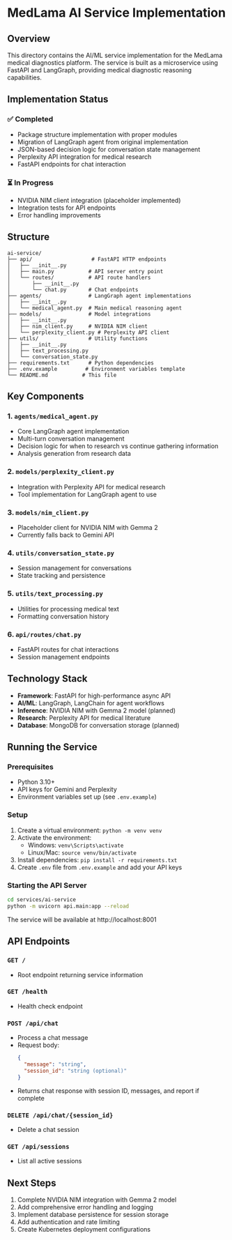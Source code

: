 # MedLama AI Service Implementation

## Overview
This directory contains the AI/ML service implementation for the MedLama medical diagnostics platform. The service is built as a microservice using FastAPI and LangGraph, providing medical diagnostic reasoning capabilities.

## Implementation Status

### ✅ Completed
- Package structure implementation with proper modules
- Migration of LangGraph agent from original implementation
- JSON-based decision logic for conversation state management
- Perplexity API integration for medical research
- FastAPI endpoints for chat interaction

### ⏳ In Progress
- NVIDIA NIM client integration (placeholder implemented)
- Integration tests for API endpoints
- Error handling improvements

## Structure
```
ai-service/
├── api/                   # FastAPI HTTP endpoints
│   ├── __init__.py
│   ├── main.py           # API server entry point
│   └── routes/           # API route handlers
│       ├── __init__.py
│       └── chat.py       # Chat endpoints
├── agents/               # LangGraph agent implementations
│   ├── __init__.py
│   └── medical_agent.py  # Main medical reasoning agent
├── models/               # Model integrations
│   ├── __init__.py
│   ├── nim_client.py     # NVIDIA NIM client
│   └── perplexity_client.py # Perplexity API client
├── utils/                # Utility functions
│   ├── __init__.py
│   ├── text_processing.py
│   └── conversation_state.py
├── requirements.txt      # Python dependencies
├── .env.example         # Environment variables template
└── README.md           # This file
```

## Key Components

### 1. `agents/medical_agent.py`
- Core LangGraph agent implementation
- Multi-turn conversation management
- Decision logic for when to research vs continue gathering information
- Analysis generation from research data

### 2. `models/perplexity_client.py`
- Integration with Perplexity API for medical research
- Tool implementation for LangGraph agent to use

### 3. `models/nim_client.py`
- Placeholder client for NVIDIA NIM with Gemma 2
- Currently falls back to Gemini API

### 4. `utils/conversation_state.py`
- Session management for conversations
- State tracking and persistence

### 5. `utils/text_processing.py`
- Utilities for processing medical text
- Formatting conversation history

### 6. `api/routes/chat.py`
- FastAPI routes for chat interactions
- Session management endpoints

## Technology Stack
- **Framework**: FastAPI for high-performance async API
- **AI/ML**: LangGraph, LangChain for agent workflows
- **Inference**: NVIDIA NIM with Gemma 2 model (planned)
- **Research**: Perplexity API for medical literature
- **Database**: MongoDB for conversation storage (planned)

## Running the Service

### Prerequisites
- Python 3.10+
- API keys for Gemini and Perplexity
- Environment variables set up (see `.env.example`)

### Setup
1. Create a virtual environment: `python -m venv venv`
2. Activate the environment: 
   - Windows: `venv\Scripts\activate`
   - Linux/Mac: `source venv/bin/activate`
3. Install dependencies: `pip install -r requirements.txt`
4. Create `.env` file from `.env.example` and add your API keys

### Starting the API Server
```bash
cd services/ai-service
python -m uvicorn api.main:app --reload
```

The service will be available at http://localhost:8001

## API Endpoints

### `GET /`
- Root endpoint returning service information

### `GET /health`
- Health check endpoint

### `POST /api/chat`
- Process a chat message
- Request body:
  ```json
  {
    "message": "string",
    "session_id": "string (optional)"
  }
  ```
- Returns chat response with session ID, messages, and report if complete

### `DELETE /api/chat/{session_id}`
- Delete a chat session

### `GET /api/sessions`
- List all active sessions

## Next Steps
1. Complete NVIDIA NIM integration with Gemma 2 model
2. Add comprehensive error handling and logging
3. Implement database persistence for session storage
4. Add authentication and rate limiting
5. Create Kubernetes deployment configurations

